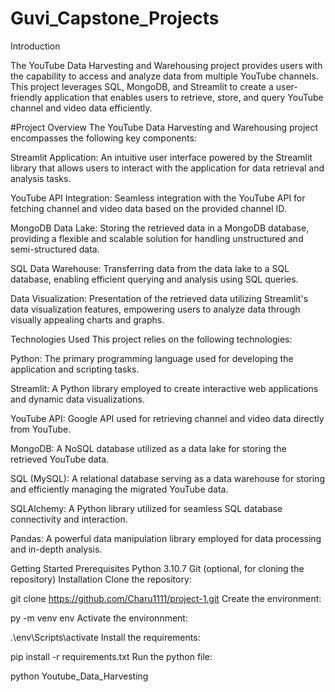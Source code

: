 # Guvi_Capstone_Projects

Introduction

The YouTube Data Harvesting and Warehousing project provides users with the capability to access and analyze data from multiple YouTube channels. This project leverages SQL, MongoDB, and Streamlit to create a user-friendly application that enables users to retrieve, store, and query YouTube channel and video data efficiently.

#Project Overview
The YouTube Data Harvesting and Warehousing project encompasses the following key components:

Streamlit Application: An intuitive user interface powered by the Streamlit library that allows users to interact with the application for data retrieval and analysis tasks.

YouTube API Integration: Seamless integration with the YouTube API for fetching channel and video data based on the provided channel ID.

MongoDB Data Lake: Storing the retrieved data in a MongoDB database, providing a flexible and scalable solution for handling unstructured and semi-structured data.

SQL Data Warehouse: Transferring data from the data lake to a SQL database, enabling efficient querying and analysis using SQL queries.

Data Visualization: Presentation of the retrieved data utilizing Streamlit's data visualization features, empowering users to analyze data through visually appealing charts and graphs.

Technologies Used
This project relies on the following technologies:

Python: The primary programming language used for developing the application and scripting tasks.

Streamlit: A Python library employed to create interactive web applications and dynamic data visualizations.

YouTube API: Google API used for retrieving channel and video data directly from YouTube.

MongoDB: A NoSQL database utilized as a data lake for storing the retrieved YouTube data.

SQL (MySQL): A relational database serving as a data warehouse for storing and efficiently managing the migrated YouTube data.

SQLAlchemy: A Python library utilized for seamless SQL database connectivity and interaction.

Pandas: A powerful data manipulation library employed for data processing and in-depth analysis.

Getting Started
Prerequisites
Python 3.10.7
Git (optional, for cloning the repository)
Installation
Clone the repository:

git clone https://github.com/Charu1111/project-1.git
Create the environment:

py -m venv env
Activate the environnment:

.\env\Scripts\activate
Install the requirements:

pip install -r requirements.txt
Run the python file:

python Youtube_Data_Harvesting
